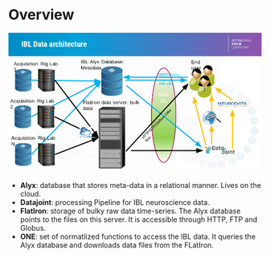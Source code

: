 # Overview
![Alyx data structure](./_static/IBL_data.png)

-   **Alyx**: database that stores meta-data in a relational manner. Lives on the cloud.
-   **Datajoint**: processing Pipeline for IBL neuroscience data.
-   **FlatIron**: storage of bulky raw data time-series. The Alyx database points to the files on this server. It is accessible through HTTP, FTP and Globus.
-   **ONE**: set of normatlized functions to access the IBL data. It queries the Alyx database and downloads data files from the FLatIron.
